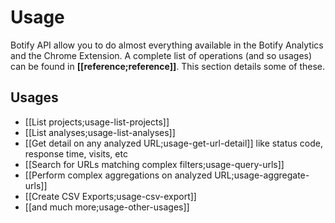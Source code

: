 # Usage

Botify API allow you to do almost everything available in the Botify Analytics and the Chrome Extension. A complete list of operations (and so usages) can be found in **[[reference;reference]]**. This section details some of these.

## Usages
- [[List projects;usage-list-projects]]
- [[List analyses;usage-list-analyses]]
- [[Get detail on any analyzed URL;usage-get-url-detail]] like status code, response time, visits, etc
- [[Search for URLs matching complex filters;usage-query-urls]]
- [[Perform complex aggregations on analyzed URL;usage-aggregate-urls]]
- [[Create CSV Exports;usage-csv-export]]
- [[and much more;usage-other-usages]]
